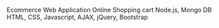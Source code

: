 Ecommerce Web Application
Online Shopping cart
Node.js, Mongo DB
HTML, CSS, Javascript, AJAX, jQuery, Bootstrap
